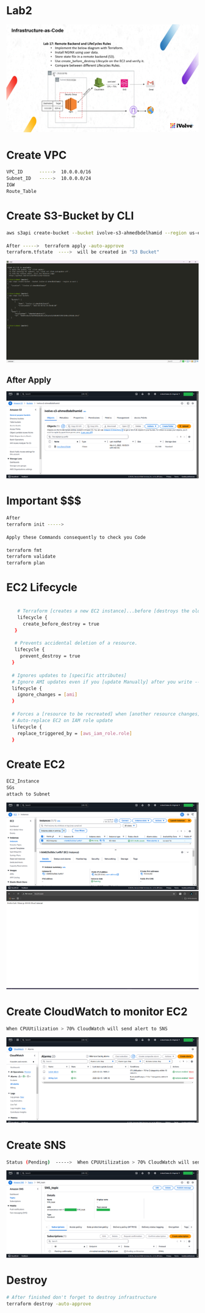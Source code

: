 # Lab2
![Architectire](./assets/Lab2.png)


# Create VPC
```bash
VPC_ID      ----->  10.0.0.0/16
Subnet_ID   ----->  10.0.0.0/24
IGW
Route_Table
```

# Create S3-Bucket by CLI
```bash
aws s3api create-bucket --bucket ivolve-s3-ahmedbdelhamid --region us-east-1

After ----->  terraform apply -auto-approve
terraform.tfstate  ---->  will be created in "S3 Bucket"
```
![Architectire](./assets/Create-S3.png)
## After Apply 
![Architectire](./assets/s3%20tf_state_file.png)

# Important $$$
```bash
After
terraform init ----->

Apply these Commands consequently to check you Code 

terraform fmt
terraform validate
terraform plan
```

# EC2 Lifecycle
```bash

    # Terraform [creates a new EC2 instance]...before [destroys the old instance].
    lifecycle {
      create_before_destroy = true
   }

   # Prevents accidental deletion of a resource.
   lifecycle {
     prevent_destroy = true
  }

  # Ignores updates to [specific attributes]
  # Ignore AMI updates even if you [update Manually] after you write ---> terraform apply
  lifecycle {
    ignore_changes = [ami]
  }

  # Forces a [resource to be recreated] when [another resource changes]
  # Auto-replace EC2 on IAM role update 
  lifecycle {
    replace_triggered_by = [aws_iam_role.role]
  }

```

# Create EC2
```bash
EC2_Instance
SGs
attach to Subnet
```
![Architectire](./assets/EC2.png)
![Architectire](./assets/Nginx-Output.png)


# Create CloudWatch to monitor EC2
```bash
When CPUUtilization > 70% CloudWatch will send alert to SNS
```
![Architectire](./assets/CloudWatch.png)

# Create SNS
```bash
Status (Pending)  ----->  When CPUUtilization > 70% CloudWatch will send alert to SNS & SNS will sent message to "Email"
```
![Architectire](./assets/SNS.png)


# Destroy
```bash
# After finished don't forget to destroy infrastructure
terraform destroy -auto-approve
```